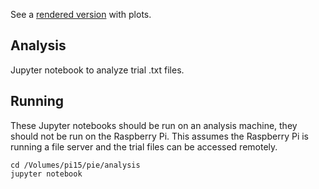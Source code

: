 See a [rendered version](https://nbviewer.jupyter.org/github/cudmore/pie/blob/master/analysis/trial_analysis.ipynb) with plots.

## Analysis

Jupyter notebook to analyze trial .txt files.

## Running

These Jupyter notebooks should be run on an analysis machine, they should not be run on the Raspberry Pi. This assumes the Raspberry Pi is running a file server and the trial files can be accessed remotely.

```
cd /Volumes/pi15/pie/analysis
jupyter notebook
```

